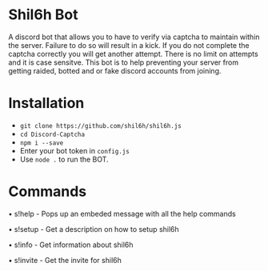 

# Shil6h Bot
A discord bot that allows you to have to verify via captcha to maintain within the server. Failure to do so will result in a kick. If you do not complete the captcha correctly you will get another attempt. There is no limit on attempts and it is case sensitve. This bot is to help preventing your server from getting raided, botted and or fake discord accounts from joining.

# Installation
- `git clone https://github.com/shil6h/shil6h.js`
- `cd Discord-Captcha`
- `npm i --save`
- Enter your bot token in `config.js`
- Use `node .` to run the BOT.

# Commands
• s!help - Pops up an embeded message with all the help commands

• s!setup - Get a description on how to setup shil6h

• s!info - Get information about shil6h

• s!invite - Get the invite for shil6h
